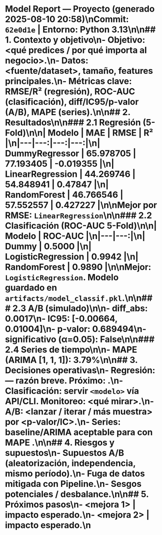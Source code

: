 # Model Report — Proyecto (generado 2025-08-10 20:58)\nCommit: `62e0d1e` | Entorno: Python 3.13\n\n## 1. Contexto y objetivo\n- Objetivo: <qué predices / por qué importa al negocio>.\n- Datos: <fuente/dataset>, tamaño, features principales.\n- Métricas clave: RMSE/R² (regresión), ROC-AUC (clasificación), diff/IC95/p-valor (A/B), MAPE (series).\n\n## 2. Resultados\n\n### 2.1 Regresión (5-Fold)\n\n| Modelo | MAE | RMSE | R² |\n|---|---:|---:|---:|\n| DummyRegressor | 65.978705 | 77.193405 | -0.019355 |\n| LinearRegression | 44.269746 | 54.848941 | 0.47847 |\n| RandomForest | 46.766546 | 57.552557 | 0.427227 |\n\n**Mejor por RMSE:** `LinearRegression`\n\n### 2.2 Clasificación (ROC-AUC 5-Fold)\n\n| Modelo | ROC-AUC |\n|---|---:|\n| Dummy | 0.5000 |\n| LogisticRegression | 0.9942 |\n| RandomForest | 0.9890 |\n\n**Mejor:** `LogisticRegression`. Modelo guardado en `artifacts/model_classif.pkl`.\n\n### 2.3 A/B (simulado)\n\n- diff_abs: **0.0017**\n- IC95: **[-0.00664, 0.01004]**\n- p-valor: **0.689494**\n- significativo (α=0.05): **False**\n\n### 2.4 Series de tiempo\n\n- MAPE (ARIMA [1, 1, 1]): **3.79%**\n\n## 3. Decisiones operativas\n- Regresión: <modelo elegido> — razón breve. Próximo: <mejora>.\n- Clasificación: servir `<modelo>` vía API/CLI. Monitoreo: <qué mirar>.\n- A/B: <lanzar / iterar / más muestra> por <p-valor/IC>.\n- Series: baseline/ARIMA aceptable para <uso> con MAPE <X>.\n\n## 4. Riesgos y supuestos\n- Supuestos A/B (aleatorización, independencia, mismo período).\n- Fuga de datos mitigada con Pipeline.\n- Sesgos potenciales / desbalance.\n\n## 5. Próximos pasos\n- <mejora 1> | impacto esperado.\n- <mejora 2> | impacto esperado.\n